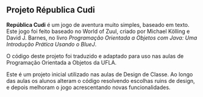 ## Projeto Républica Cudi

**República Cudi** é um jogo de aventura muito simples, baseado em texto.
Este jogo foi feito baseado no World of Zuul, criado por Michael Kölling e David J. Barnes, no livro *Programação Orientada a Objetos com Java: Uma Introdução Prática Usando o BlueJ*.

O código deste projeto foi traduzido e adaptado para uso nas aulas de Programação Orientada a Objetos da UFLA.

Este é um projeto inicial utilizado nas aulas de Design de Classe.
Ao longo das aulas os alunos alteram o código resolvendo escolhas ruins de design, e depois melhoram o jogo acrescentando novas funcionalidades.
